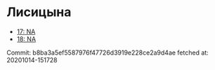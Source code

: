 # Лисицына
- [17: NA](17.md)
- [18: NA](18.md)

Commit: b8ba3a5ef5587976f47726d3919e228ce2a9d4ae
 fetched at: 20201014-151728
